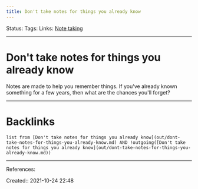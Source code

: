 ```yaml
---
title: Don't take notes for things you already know
---
```

Status: 
Tags: 
Links: [Note taking](out/note-taking.md)
___
# Don't take notes for things you already know
Notes are made to help you remember things. If you've already known something for a few years, then what are the chances you'll forget?
___
# Backlinks
```dataview
list from [Don't take notes for things you already know](out/dont-take-notes-for-things-you-already-know.md) AND !outgoing([Don't take notes for things you already know](out/dont-take-notes-for-things-you-already-know.md))
```
___
References:

Created:: 2021-10-24 22:48
